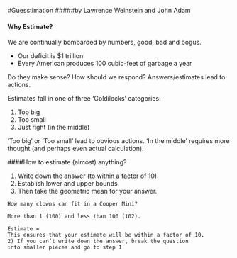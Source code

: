 #Guesstimation 
#####by Lawrence Weinstein and John Adam

#### Why Estimate?
We are continually bombarded by numbers, good, bad and bogus.
- Our deficit is $1 trillion
- Every American produces 100 cubic-feet of garbage a year

Do they make sense? How should we respond? Answers/estimates lead to actions.

Estimates fall in one of three ‘Goldilocks’ categories:
1. Too big
2. Too small
3. Just right (in the middle)

‘Too big’ or ‘Too small’ lead to obvious actions. ‘In the middle’ requires more thought (and perhaps even actual calculation).

####How to estimate (almost) anything?

1. Write down the answer (to within a factor of 10).
2. Establish lower and upper bounds,
3. Then take the geometric mean for your answer.

```
How many clowns can fit in a Cooper Mini?

More than 1 (100) and less than 100 (102).

Estimate =
This ensures that your estimate will be within a factor of 10.
2) If you can’t write down the answer, break the question
into smaller pieces and go to step 1
```
